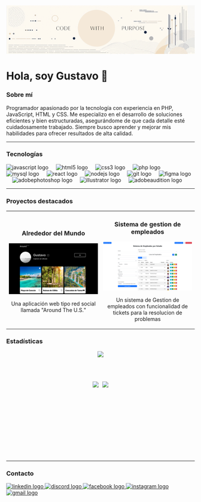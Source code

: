![Código con proposito](./Images/Banner2.jpg)
# Hola, soy Gustavo 👋
### Sobre mí

Programador apasionado por la tecnología con experiencia en PHP, JavaScript, HTML y CSS. Me especializo en el desarrollo de soluciones eficientes y bien estructuradas, asegurándome de que cada detalle esté cuidadosamente trabajado. Siempre busco aprender y mejorar mis habilidades para ofrecer resultados de alta calidad.

---

### Tecnologías

<div align="left">
  <img src="https://cdn.jsdelivr.net/gh/devicons/devicon/icons/javascript/javascript-original.svg" height="40" alt="javascript logo"  />
  <img width="12" />
  <img src="https://cdn.jsdelivr.net/gh/devicons/devicon/icons/html5/html5-original.svg" height="40" alt="html5 logo"  />
  <img width="12" />
  <img src="https://cdn.jsdelivr.net/gh/devicons/devicon/icons/css3/css3-original.svg" height="40" alt="css3 logo"  />
  <img width="12" />
  <img src="https://cdn.jsdelivr.net/gh/devicons/devicon/icons/php/php-original.svg" height="40" alt="php logo"  />
  <img width="12" />
  <img src="https://cdn.jsdelivr.net/gh/devicons/devicon/icons/mysql/mysql-original.svg" height="40" alt="mysql logo"  />
  <img width="12" />
  <img src="https://cdn.jsdelivr.net/gh/devicons/devicon/icons/react/react-original.svg" height="40" alt="react logo"  />
  <img width="12" />
  <img src="https://cdn.jsdelivr.net/gh/devicons/devicon/icons/nodejs/nodejs-original.svg" height="40" alt="nodejs logo"  />
  <img width="12" />
  <img src="https://cdn.jsdelivr.net/gh/devicons/devicon/icons/git/git-original.svg" height="40" alt="git logo"  />
  <img width="12" />
  <img src="https://cdn.jsdelivr.net/gh/devicons/devicon/icons/figma/figma-original.svg" height="40" alt="figma logo"  />
  <img width="12" />
  <img src="https://skillicons.dev/icons?i=ps" height="40" alt="adobephotoshop logo"  />
  <img width="12" />
  <img src="https://cdn.jsdelivr.net/gh/devicons/devicon/icons/illustrator/illustrator-plain.svg" height="40" alt="illustrator logo"  />
  <img width="12" />
  <img src="https://skillicons.dev/icons?i=au" height="40" alt="adobeaudition logo"  />
</div>

---

### Proyectos destacados

<table>
  <tr>
    <td width="50%">
      <h3 align="center">Alrededor del Mundo</h3>
      <p align="center">
        <a href="https://gustavo-corpus.github.io/web_project_around/src/index.html" target="_blank">
          <img src="./Images/Around the US.png" alt="Proyecto 1"/>
        </a>
        <p align="center">
          Una aplicación web tipo red social llamada "Around The U.S."
        </p>
      </p>
    </td>
    <td width="50%">
      <h3 align="center">Sistema de gestion de empleados</h3>
      <p align="center">
        <a href="https://github.com/Gustavo-Corpus/SS-Laravel" target="_blank">
          <img src="./Images/Sistema-Gestion-Empleados.png" alt="Proyecto 2"/>
        </a>
        <p align="center">
          Un sistema de Gestion de empleados con funcionalidad de tickets para la resolucion de problemas
        </p>
      </p>
    </td>
  </tr>
</table>


### Estadísticas
<div align="center">
  <!-- GitHub Stats en español -->
  <img height="210em" src="https://github-readme-stats.vercel.app/api?username=Gustavo-Corpus&show_icons=true&bg_color=f5f2ed&border_color=d6d0c4&text_color=5d5c61&icon_color=7a7770&title_color=5d5c61&hide_border=false&locale=es" />

  <br></br>
  
  <div style="display: flex; justify-content: center; gap: 10px;">
  <!-- Top Languages en español -->
  <img height="150em" src="https://github-readme-stats.vercel.app/api/top-langs/?username=Gustavo-Corpus&layout=compact&bg_color=f5f2ed&border_color=d6d0c4&text_color=5d5c61&title_color=5d5c61&hide_border=false&locale=es" />
  
  <!-- GitHub Streak Stats en español -->
  <img height="150em" src="https://nirzak-streak-stats.vercel.app/?user=Gustavo-Corpus&background=f5f2ed&border=d6d0c4&stroke=d6d0c4&ring=7a7770&fire=7a7770&currStreakNum=5d5c61&sideNums=5d5c61&currStreakLabel=5d5c61&sideLabels=5d5c61&dates=5d5c61&locale=es" />
  </div>
</div>



<br></br>

---

### Contacto
<div align="left">
  <a href="https://www.linkedin.com/in/gustavo-corpus-603480297/" target="_blank">
    <img src="https://raw.githubusercontent.com/maurodesouza/profile-readme-generator/master/src/assets/icons/social/linkedin/default.svg" width="52" height="40" alt="linkedin logo"  />
  </a>
  <a href= "discord://-/users/771566944398213161">
    <img src="https://raw.githubusercontent.com/maurodesouza/profile-readme-generator/master/src/assets/icons/social/discord/default.svg" width="52" height="40" alt="discord logo"  />
  </a>
  <a href= "https://www.facebook.com/profile.php?id=100006095179180">
  <img src="https://raw.githubusercontent.com/maurodesouza/profile-readme-generator/master/src/assets/icons/social/facebook/default.svg" width="52" height="40" alt="facebook logo"  />
  </a>
  <a href="https://instagram.com/gustavo_ducorps">
  <img src="https://raw.githubusercontent.com/maurodesouza/profile-readme-generator/master/src/assets/icons/social/instagram/default.svg" width="52" height="40" alt="instagram logo"  />
  </a>
  <a href="mailto:guscorpus40@gmail.com">
  <img src="https://raw.githubusercontent.com/maurodesouza/profile-readme-generator/master/src/assets/icons/social/gmail/default.svg" width="52" height="40" alt="gmail logo"  />
  </a>
</div>